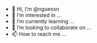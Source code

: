 - 👋 Hi, I’m @nguessn
- 👀 I’m interested in ...
- 🌱 I’m currently learning ...
- 💞️ I’m looking to collaborate on ...
- 📫 How to reach me ...

<!---
nguessn/nguessn is a ✨ special ✨ repository because its `README.md` (this file) appears on your GitHub profile.
You can click the Preview link to take a look at your changes.
--->

